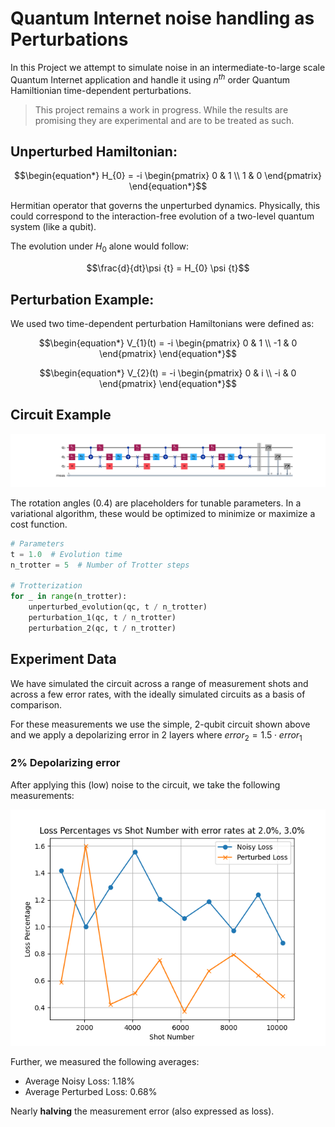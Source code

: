 # Quantum Internet noise handling as Perturbations

In this Project we attempt to simulate noise in an intermediate-to-large scale Quantum Internet application and handle it using $n^{th}$ order Quantum Hamiltionian time-dependent perturbations.

>This project remains a work in progress. While the results are promising they are experimental and are to be treated as such.

## Unperturbed Hamiltonian:

```math
\begin{equation*}
H_{0} = -i
\begin{pmatrix}
0 & 1  \\
1 & 0 
\end{pmatrix}
\end{equation*}
```
Hermitian operator that governs the unperturbed dynamics. Physically, this could correspond to the interaction-free evolution of a two-level quantum system (like a qubit).

The evolution under $H_{0}$​ alone would follow:

```math
\frac{d}{dt}\psi {t} = H_{0} \psi {t}
```

## Perturbation Example:

We used two time-dependent perturbation Hamiltonians were defined as:

```math
\begin{equation*}
V_{1}(t) = -i
\begin{pmatrix}
0 & 1  \\
-1 & 0 
\end{pmatrix}
\end{equation*}
```
```math
\begin{equation*}
V_{2}(t) = -i
\begin{pmatrix}
0 & i  \\
-i & 0 
\end{pmatrix}
\end{equation*}
```

## Circuit Example

![QC](images/QC.png)

The rotation angles $(0.4)$ are placeholders for tunable parameters. In a variational algorithm, these would be optimized to minimize or maximize a cost function.

```python
# Parameters
t = 1.0  # Evolution time
n_trotter = 5  # Number of Trotter steps

# Trotterization
for _ in range(n_trotter):
    unperturbed_evolution(qc, t / n_trotter)
    perturbation_1(qc, t / n_trotter)
    perturbation_2(qc, t / n_trotter)
```


## Experiment Data

We have simulated the circuit across a range of measurement shots and across a few error rates, with the ideally simulated circuits as a basis of comparison.

For these measurements we use the simple, 2-qubit circuit shown above and we apply a depolarizing error in 2 layers where $error_2=1.5\cdot error_1$

### 2% Depolarizing error

After applying this (low) noise to the circuit, we take the following measurements:

![2_percent](images/2_PC_err.png)

Further, we measured the following averages:

- Average Noisy Loss: 1.18%
- Average Perturbed Loss: 0.68%

Nearly __halving__ the measurement error (also expressed as loss).


